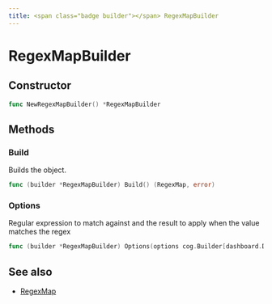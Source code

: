 ```yaml
---
title: <span class="badge builder"></span> RegexMapBuilder
---
```

# <span class="badge builder"></span> RegexMapBuilder

## Constructor

```go
func NewRegexMapBuilder() *RegexMapBuilder
```
## Methods

### <span class="badge object-method"></span> Build

Builds the object.

```go
func (builder *RegexMapBuilder) Build() (RegexMap, error)
```

### <span class="badge object-method"></span> Options

Regular expression to match against and the result to apply when the value matches the regex

```go
func (builder *RegexMapBuilder) Options(options cog.Builder[dashboard.DashboardRegexMapOptions]) *RegexMapBuilder
```

## See also

 * <span class="badge object-type-struct"></span> [RegexMap](./object-RegexMap.md)
